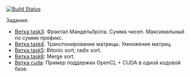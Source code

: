[![Build Status](https://travis-ci.com/GPGPUCourse2018/Tasks.svg?branch=master)](https://travis-ci.com/GPGPUCourse2018/Tasks)

Задания:

 - [Ветка task3](https://github.com/GPGPUCourse2018/Tasks/tree/task3): Фрактал Мандельброта. Сумма чисел. Максимальный по сумме префикс.
 - [Ветка task4](https://github.com/GPGPUCourse2018/Tasks/tree/task4): Транспонирование матрицы. Умножение матриц.
 - [Ветка task5](https://github.com/GPGPUCourse2018/Tasks/tree/task5): Bitonic sort, radix sort.
 - [Ветка task6](https://github.com/GPGPUCourse2018/Tasks/tree/task6): Merge sort.
 - [Ветка cuda](https://github.com/GPGPUCourse2018/Tasks/tree/cuda): Пример поддержки OpenCL + CUDA в одной кодовой базе.
